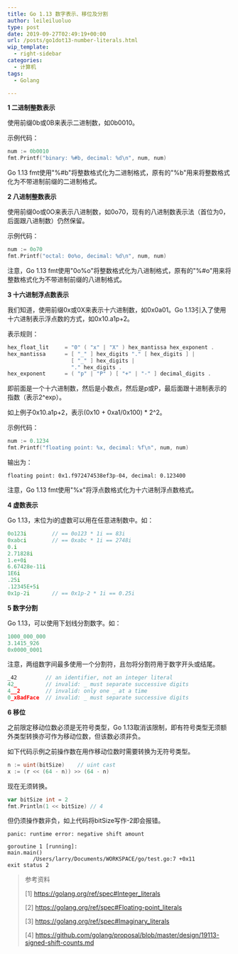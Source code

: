 ```yaml
---
title: Go 1.13 数字表示、移位及分割
author: leileiluoluo
type: post
date: 2019-09-27T02:49:19+00:00
url: /posts/go1dot13-number-literals.html
wip_template:
  - right-sidebar
categories:
  - 计算机
tags:
  - Golang

---
```

**1 二进制整数表示**
  
使用前缀0b或0B来表示二进制数，如0b0010。
  
示例代码：

```go
num := 0b0010
fmt.Printf("binary: %#b, decimal: %d\n", num, num)
```

Go 1.13 fmt使用"%#b"将整数格式化为二进制格式，原有的"%b"用来将整数格式化为不带进制前缀的二进制格式。

**2 八进制整数表示**
  
使用前缀0o或0O来表示八进制数，如0o70，现有的八进制数表示法（首位为0，后面跟八进制数）仍然保留。
  
示例代码：

```go
num := 0o70
fmt.Printf("octal: 0o%o, decimal: %d\n", num, num)
```

注意，Go 1.13 fmt使用"0o%o"将整数格式化为八进制格式，原有的"%#o"用来将整数格式化为不带进制前缀的八进制格式。

**3 十六进制浮点数表示**
  
我们知道，使用前缀0x或0X来表示十六进制数，如0x0a01。Go 1.13引入了使用十六进制表示浮点数的方式，如0x10.a1p+2。
  
表示规则：

```go
hex_float_lit     = "0" ( "x" | "X" ) hex_mantissa hex_exponent .
hex_mantissa      = [ "_" ] hex_digits "." [ hex_digits ] |
                    [ "_" ] hex_digits |
                    "." hex_digits .
hex_exponent      = ( "p" | "P" ) [ "+" | "-" ] decimal_digits .
```

即前面是一个十六进制数，然后是小数点，然后是p或P，最后面跟十进制表示的指数（表示2^exp）。
  
如上例子0x10.a1p+2，表示(0x10 + 0xa1/0x100) * 2^2。
  
示例代码：

```go
num := 0.1234
fmt.Printf("floating point: %x, decimal: %f\n", num, num)
```

输出为：

```
floating point: 0x1.f972474538ef3p-04, decimal: 0.123400
```

注意，Go 1.13 fmt使用"%x"将浮点数格式化为十六进制浮点数格式。

**4 虚数表示**
  
Go 1.13，末位为i的虚数可以用在任意进制数中。如：

```go
0o123i        // == 0o123 * 1i == 83i
0xabci        // == 0xabc * 1i == 2748i
0.i
2.71828i
1.e+0i
6.67428e-11i
1E6i
.25i
.12345E+5i
0x1p-2i       // == 0x1p-2 * 1i == 0.25i
```

**5 数字分割**
  
Go 1.13，可以使用下划线分割数字。如：

```go
1000_000_000
3.1415_926
0x0000_0001
```

注意，两组数字间最多使用一个分割符，且勿将分割符用于数字开头或结尾。

```go
_42         // an identifier, not an integer literal
42_         // invalid: _ must separate successive digits
4__2        // invalid: only one _ at a time
0_xBadFace  // invalid: _ must separate successive digits
```

**6 移位**
  
之前限定移动位数必须是无符号类型，Go 1.13取消该限制，即有符号类型无须额外类型转换亦可作为移动位数，但该数必须非负。
  
如下代码示例之前操作数在用作移动位数时需要转换为无符号类型。

```go
n := uint(bitSize)    // uint cast
x := (r << (64 - n)) >> (64 - n)
```

现在无须转换。

```go
var bitSize int = 2
fmt.Println(1 << bitSize) // 4
```

但仍须操作数非负，如上代码将bitSize写作-2即会报错。

```
panic: runtime error: negative shift amount

goroutine 1 [running]:
main.main()
        /Users/larry/Documents/WORKSPACE/go/test.go:7 +0x11
exit status 2
```

> 参考资料
>
> [1]&nbsp;<a href="https://golang.org/ref/spec#Integer_literals" target="blank">https://golang.org/ref/spec#Integer_literals</a>
>
> [2]&nbsp;<a href="https://golang.org/ref/spec#Floating-point_literals" target="blank">https://golang.org/ref/spec#Floating-point_literals</a>
>
> [3]&nbsp;<a href="https://golang.org/ref/spec#Imaginary_literals" target="blank">https://golang.org/ref/spec#Imaginary_literals</a>
>
> [4]&nbsp;<a href="https://github.com/golang/proposal/blob/master/design/19113-signed-shift-counts.md" target="blank">https://github.com/golang/proposal/blob/master/design/19113-signed-shift-counts.md</a>